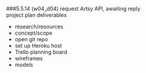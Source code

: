 ###5.5.14 (w04_d04)
request Artsy API, awaiting reply  
project plan deliverables
* research/resources
* concept/scope
* open git repo
* set up Heroku host
* Trello planning board
* wireframes
* models
